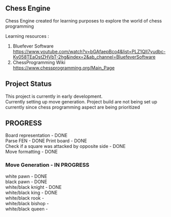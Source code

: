 ## Chess Engine

Chess Engine created for learning purposes to explore the world of chess programming
  
Learning resources :

1. Bluefever Software   
https://www.youtube.com/watch?v=bGAfaepBco4&list=PLZ1QII7yudbc-Ky058TEaOstZHVbT-2hg&index=2&ab_channel=BluefeverSoftware  
2. ChessProgramming Wiki  
https://www.chessprogramming.org/Main_Page  

## Project Status

This project is currently in early development.  
Currently setting up move generation.
Project build are not being set up currently since chess programming aspect are being prioritized  

## PROGRESS  
Board representation - DONE  
Parse FEN - DONE 
Print board - DONE  
Check if a square was attacked by opposite side - DONE  
Move formatting - DONE  
  
### Move Generation - IN PROGRESS  
  white pawn - DONE  
  black pawn - DONE  
  white/black knight - DONE  
  white/black king - DONE  
  white/black rook -  
  white/black bishop -  
  white/black queen -  
  
